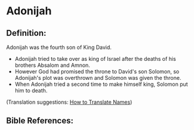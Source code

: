 # Adonijah #

## Definition: ##

Adonijah was the fourth son of King David.

* Adonijah tried to take over as king of Israel after the deaths of his brothers Absalom and Amnon.
* However God had promised the throne to David's son Solomon, so Adonijah's plot was overthrown and Solomon was given the throne.
* When Adonijah tried a second time to make himself king, Solomon put him to death.

(Translation suggestions: [How to Translate Names](en/ta-vol1/translate/man/translate-names))

 

## Bible References: ##